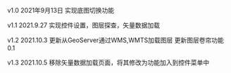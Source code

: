 v1.0
2021年9月13日
实现底图切换功能

v1.1
2021.9.27
实现控件设置，图层探查，矢量数据加载

v1.2
2021.10.3
更新从GeoServer通过WMS,WMTS加载图层
更新图层卷帘功能0.1

v1.3
2021.10.5
移除矢量数据加载页面，将其修改为功能加入到控件菜单中